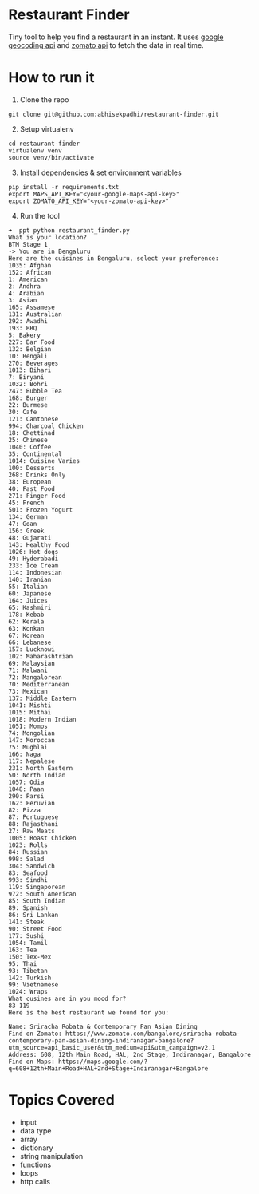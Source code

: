 # Restaurant Finder
Tiny tool to help you find a restaurant in an instant.
It uses [google geocoding api](https://developers.google.com/maps/documentation/geocoding/start) and [zomato api](https://developers.zomato.com/api)
to fetch the data in real time.

# How to run it
1. Clone the repo
```
git clone git@github.com:abhisekpadhi/restaurant-finder.git
```

2. Setup virtualenv
```
cd restaurant-finder
virtualenv venv
source venv/bin/activate
```

3. Install dependencies & set environment variables
```
pip install -r requirements.txt
export MAPS_API_KEY="<your-google-maps-api-key>"
export ZOMATO_API_KEY="<your-zomato-api-key>"
```

4. Run the tool
```
➜  ppt python restaurant_finder.py
What is your location?
BTM Stage 1
-> You are in Bengaluru
Here are the cuisines in Bengaluru, select your preference:
1035: Afghan
152: African
1: American
2: Andhra
4: Arabian
3: Asian
165: Assamese
131: Australian
292: Awadhi
193: BBQ
5: Bakery
227: Bar Food
132: Belgian
10: Bengali
270: Beverages
1013: Bihari
7: Biryani
1032: Bohri
247: Bubble Tea
168: Burger
22: Burmese
30: Cafe
121: Cantonese
994: Charcoal Chicken
18: Chettinad
25: Chinese
1040: Coffee
35: Continental
1014: Cuisine Varies
100: Desserts
268: Drinks Only
38: European
40: Fast Food
271: Finger Food
45: French
501: Frozen Yogurt
134: German
47: Goan
156: Greek
48: Gujarati
143: Healthy Food
1026: Hot dogs
49: Hyderabadi
233: Ice Cream
114: Indonesian
140: Iranian
55: Italian
60: Japanese
164: Juices
65: Kashmiri
178: Kebab
62: Kerala
63: Konkan
67: Korean
66: Lebanese
157: Lucknowi
102: Maharashtrian
69: Malaysian
71: Malwani
72: Mangalorean
70: Mediterranean
73: Mexican
137: Middle Eastern
1041: Mishti
1015: Mithai
1018: Modern Indian
1051: Momos
74: Mongolian
147: Moroccan
75: Mughlai
166: Naga
117: Nepalese
231: North Eastern
50: North Indian
1057: Odia
1048: Paan
290: Parsi
162: Peruvian
82: Pizza
87: Portuguese
88: Rajasthani
27: Raw Meats
1005: Roast Chicken
1023: Rolls
84: Russian
998: Salad
304: Sandwich
83: Seafood
993: Sindhi
119: Singaporean
972: South American
85: South Indian
89: Spanish
86: Sri Lankan
141: Steak
90: Street Food
177: Sushi
1054: Tamil
163: Tea
150: Tex-Mex
95: Thai
93: Tibetan
142: Turkish
99: Vietnamese
1024: Wraps
What cusines are in you mood for?
83 119             
Here is the best restaurant we found for you:

Name: Sriracha Robata & Contemporary Pan Asian Dining
Find on Zomato: https://www.zomato.com/bangalore/sriracha-robata-contemporary-pan-asian-dining-indiranagar-bangalore?utm_source=api_basic_user&utm_medium=api&utm_campaign=v2.1
Address: 608, 12th Main Road, HAL, 2nd Stage, Indiranagar, Bangalore
Find on Maps: https://maps.google.com/?q=608+12th+Main+Road+HAL+2nd+Stage+Indiranagar+Bangalore
```

# Topics Covered

- input
- data type
- array
- dictionary
- string manipulation
- functions
- loops
- http calls
